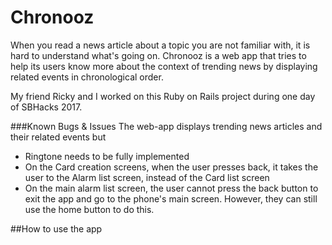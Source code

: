 # Chronooz
When you read a news article about a topic you are not familiar with, it is hard
to understand what's going on. Chronooz is a web app that tries to help its users know more
about the context of trending news by displaying related events in chronological order. 

My friend Ricky and I worked on this Ruby on Rails project during one day of SBHacks 2017. 

###Known Bugs & Issues
The web-app displays trending news articles and their related events but

* Ringtone needs to be fully implemented
* On the Card creation screens, when the user presses back, it takes the user to the Alarm list screen, instead of the Card list screen
* On the main alarm list screen, the user cannot press the back button to exit the app and go to the phone's main screen. However, they can still use the home button to do this. 


##How to use the app
